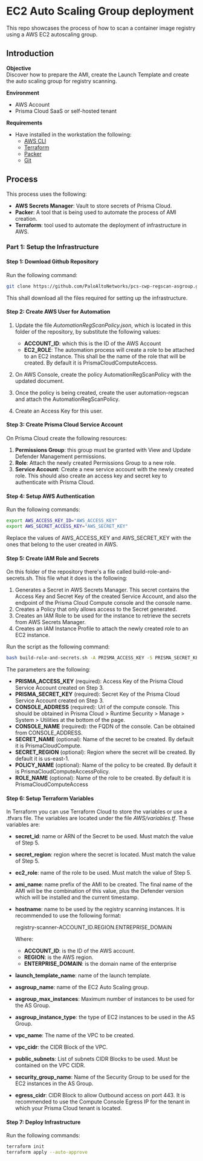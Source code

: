 # EC2 Auto Scaling Group deployment
​​This repo showcases the process of how to scan a container image registry using a AWS EC2 autoscaling group.

## Introduction
**Objective**
<br>
Discover how to prepare the AMI, create the Launch Template and create the auto scaling group for registry scanning. 

**Environment**
* AWS Account
* Prisma Cloud SaaS or self-hosted tenant

**Requirements**
* Have installed in the workstation the following:
    * [AWS CLI](https://docs.aws.amazon.com/cli/latest/userguide/getting-started-install.html)
    * [Terraform](https://developer.hashicorp.com/terraform/tutorials/aws-get-started/install-cli)
    * [Packer](https://developer.hashicorp.com/packer/tutorials/docker-get-started/get-started-install-cli)
    * [Git](https://git-scm.com/book/en/v2/Getting-Started-Installing-Git)

## Process
This process uses the following:
* **AWS Secrets Manager**: Vault to store secrets of Prisma Cloud.
* **Packer**: A tool that is being used to automate the process of AMI creation.
* **Terraform**: tool used to automate the deployment of infrastructure in AWS.

### Part 1: Setup the Infrastructure

#### Step 1: Download Github Repository
Run the following command:
```bash
git clone https://github.com/PaloAltoNetworks/pcs-cwp-regscan-asgroup.git
```

This shall download all the files required for setting up the infrastructure.

#### Step 2: Create AWS User for Automation
1. Update the file *AutomationRegScanPolicy.json*, which is located in this folder of the repository, by substitute the following values:
    * **ACCOUNT_ID**: which this is the ID of the AWS Account
    * **EC2_ROLE**: The automation process will create a role to be attached to an EC2 instance. This shall be the name of the role that will be created. By default it is PrismaCloudComputeAccess.

2. On AWS Console, create the policy AutomationRegScanPolicy with the updated document.

3. Once the policy is being created, create the user automation-regscan and attach the AutomationRegScanPolicy.

4. Create an Access Key for this user.

#### Step 3: Create Prisma Cloud Service Account
On Prisma Cloud create the following resources:
1. **Permissions Group**: this group must be granted with View and Update Defender Management permissions.
2. **Role**: Attach the newly created Permissions Group to a new role.
3. **Service Account**: Create a new service account with the newly created role. This should also create an access key and secret key to authenticate with Prisma Cloud.

#### Step 4: Setup AWS Authentication
Run the following commands:
```bash
export AWS_ACCESS_KEY_ID="AWS_ACCESS_KEY"
export AWS_SECRET_ACCESS_KEY="AWS_SECRET_KEY"
```

Replace the values of AWS_ACCESS_KEY and AWS_SECRET_KEY with the ones that belong to the user created in AWS.

#### Step 5: Create IAM Role and Secrets
On this folder of the repository there's a file called build-role-and-secrets.sh. This file what it does is the following:
1. Generates a Secret in AWS Secrets Manager. This secret contains the Access Key and Secret Key of the created Service Account, and also the endpoint of the Prisma Cloud Compute console and the console name.
2. Creates a Policy that only allows access to the Secret generated.
3. Creates an IAM Role to be used for the instance to retrieve the secrets from AWS Secrets Manager.
4. Creates an IAM Instance Profile to attach the newly created role to an EC2 instance.

Run the script as the following command:
```bash
bash build-role-and-secrets.sh -A PRISMA_ACCESS_KEY -S PRISMA_SECRET_KEY -a CONSOLE_ADDRESS -N CONSOLE_NAME -s SECRET_NAME -r SECRET_REGION -p POLICY_NAME -R ROLE_NAME
```
The parameters are the following:
* **PRISMA_ACCESS_KEY** (required): Access Key of the Prisma Cloud Service Account created on Step 3.
* **PRISMA_SECRET_KEY** (required): Secret Key of the Prisma Cloud Service Account created on Step 3.
* **CONSOLE_ADDRESS** (required): Url of the compute console. This should be obtained in Prisma Cloud > Runtime Security > Manage > System > Utilities at the bottom of the page.
* **CONSOLE_NAME** (required): the FQDN of the console. Can be obtained from CONSOLE_ADDRESS.
* **SECRET_NAME** (optional): Name of the secret to be created. By default it is PrismaCloudCompute.
* **SECRET_REGION** (optional): Region where the secret will be created. By default it is us-east-1.
* **POLICY_NAME** (optional): Name of the policy to be created. By default it is PrismaCloudComputeAccessPolicy.
* **ROLE_NAME** (optional): Name of the role to be created. By default it is PrismaCloudComputeAccess 

#### Step 6: Setup Terraform Variables
In Terraform you can use Terraform Cloud to store the variables or use a .tfvars file. The variables are located under the file *AWS/variables.tf*. These variables are:
 
* **secret_id**: name or ARN of the Secret to be used. Must match the value of Step 5.
* **secret_region**: region where the secret is located. Must match the value of Step 5.
* **ec2_role**: name of the role to be used. Must match the value of Step 5.
* **ami_name**: name prefix of the AMI to be created. The final name of the AMI will be the combination of this value, plus the Defender version which will be installed and the current timestamp. 
* **hostname**: name to be used by the registry scanning instances. It is recommended to use the following format:

    registry-scanner-ACCOUNT_ID.REGION.ENTREPRISE_DOMAIN 

	Where:
    * **ACCOUNT_ID**: is the ID of the AWS account.
    * **REGION**: is the AWS region.
    * **ENTERPRISE_DOMAIN**: is the domain name of the enterprise

* **launch_template_name**: name of the launch template.
* **asgroup_name**: name of the EC2 Auto Scaling group.
* **asgroup_max_instances**: Maximum number of instances to be used for the AS Group.
* **asgroup_instance_type**: the type of EC2 instances to be used in the AS Group.
* **vpc_name**: The name of the VPC to be created.
* **vpc_cidr**: the CIDR Block of the VPC.
* **public_subnets**: List of subnets CIDR Blocks to be used. Must be contained on the VPC CIDR.
* **security_group_name**: Name of the Security Group to be used for the EC2 instances in the AS Group.
* **egress_cidr**: CIDR Block to allow Outbound access on port 443. It is recommended to use the Compute Console Egress IP for the tenant in which your Prisma Cloud tenant is located.   

#### Step 7: Deploy Infrastructure
Run the following commands:
```bash
terraform init
terraform apply --auto-approve
```